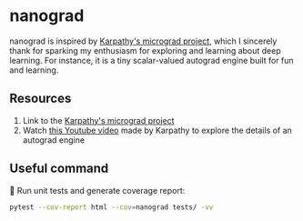 # nanograd

nanograd is inspired by [Karpathy's micrograd project](https://github.com/karpathy/micrograd), which I sincerely thank for sparking my enthusiasm for exploring and learning about deep learning. For instance, it is a tiny scalar-valued autograd engine built for fun and learning. 

## Resources

1. Link to the [Karpathy's micrograd project](https://github.com/karpathy/micrograd)
2. Watch [this Youtube video](https://www.youtube.com/watch?v=VMj-3S1tku0) made by Karpathy to explore the details of an autograd engine

## Useful command

🧪 Run unit tests and generate coverage report:
```bash
pytest --cov-report html --cov=nanograd tests/ -vv  
```
